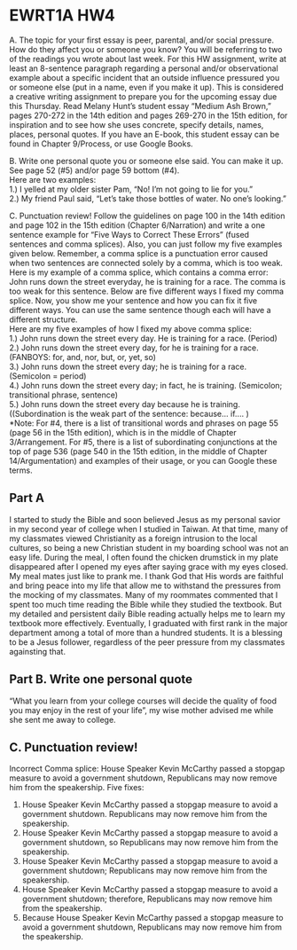 # EWRT1A HW4
A. The topic for your first essay is peer, parental, and/or social pressure. How do they affect you or someone you know? You will be referring to two of the readings you wrote about last week. For this HW assignment, write at least an 8-sentence paragraph regarding a personal and/or observational example about a specific incident that an outside influence pressured you or someone else (put in a name, even if you make it up). This is considered a creative writing assignment to prepare you for the upcoming essay due this Thursday. Read Melany Hunt’s student essay “Medium Ash Brown,” pages 270-272 in the 14th edition and pages 269-270 in the 15th edition, for inspiration and to see how she uses concrete, specify details, names, places, personal quotes.   If you have an E-book, this student essay can be found in Chapter 9/Process, or use Google Books.

B. Write one personal quote you or someone else said. You can make it up. See page 52 (#5) and/or page 59 bottom (#4).  
Here are two examples:                                                                                       
1.) I yelled at my older sister Pam, “No! I’m not going to lie for you.”  
2.) My friend Paul said, “Let’s take those bottles of water. No one’s looking.”

C.  Punctuation review! Follow the guidelines on page 100 in the 14th edition and page 102 in the 15th edition (Chapter 6/Narration) and write a one sentence example for “Five Ways to Correct These Errors” (fused sentences and comma splices). Also, you can just follow my five examples given below.  Remember, a comma splice is a punctuation error caused when two sentences are connected solely by a comma, which is too weak.
Here is my example of a comma splice, which contains a comma error: John runs down the street everyday, he is training for a race. 
The comma is too weak for this sentence.   Below are five different ways I fixed my comma splice.  Now, you show me your sentence and how you can fix it five different ways.   You can use the same sentence though each will have a different structure.  
Here are my five examples of how I fixed my above comma splice:     
1.) John runs down the street every day. He is training for a race.	(Period)
2.) John runs down the street every day, for he is training for a race.   (FANBOYS: for, and, nor, but, or, yet, so)    
3.) John runs down the street every day; he is training for a race.  (Semicolon = period)       
4.) John runs down the street every day; in fact, he is training. (Semicolon; transitional phrase, sentence)        
5.) John runs down the street every day because he is training.  ((Subordination is the weak part of the sentence: because...	if.... )                                                         
*Note: For #4, there is a list of transitional words and phrases on page 55 (page 56 in the 15th edition), which is in the middle of Chapter 3/Arrangement.   For #5, there is a list of subordinating conjunctions at the top of page 536 (page 540 in the 15th edition, in the middle of Chapter 14/Argumentation) and examples of their usage, or you can Google these terms.

## Part A 
I started to study the Bible and soon believed Jesus as my personal savior in my second year of college when I studied in Taiwan. At that time, many of my classmates viewed Christianity as a foreign intrusion to the local cultures, so being a new Christian student in my boarding school was not an easy life. During the meal, I often found the chicken drumstick in my plate disappeared after I opened my eyes after saying grace with my eyes closed. My meal mates just like to prank me. I thank God that His words are faithful and bring peace into my life that allow me to withstand the pressures from the mocking of my classmates. Many of my roommates commented that I spent too much time reading the Bible while they studied the textbook. But my detailed and persistent daily Bible reading actually helps me to learn my textbook more effectively. Eventually, I graduated with first rank in the major department among a total of more than a hundred students. It is a blessing to be a Jesus follower, regardless of the peer pressure from my classmates againsting that. 

## Part B. Write one personal quote
“What you learn from your college courses will decide the quality of food you may enjoy in the rest of your life”, my wise mother advised me while she sent me away to college.

## C.  Punctuation review!
Incorrect Comma splice: House Speaker Kevin McCarthy passed a stopgap measure to avoid a government shutdown, Republicans may now remove him from the speakership.
Five fixes:
1. House Speaker Kevin McCarthy passed a stopgap measure to avoid a government shutdown. Republicans may now remove him from the speakership.
1. House Speaker Kevin McCarthy passed a stopgap measure to avoid a government shutdown, so Republicans may now remove him from the speakership.
1. House Speaker Kevin McCarthy passed a stopgap measure to avoid a government shutdown; Republicans may now remove him from the speakership.
1. House Speaker Kevin McCarthy passed a stopgap measure to avoid a government shutdown; therefore, Republicans may now remove him from the speakership.
1. Because House Speaker Kevin McCarthy passed a stopgap measure to avoid a government shutdown, Republicans may now remove him from the speakership.



